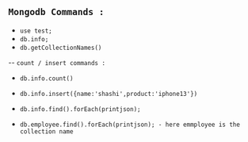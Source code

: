 ## `Mongodb Commands :`

- `use test;`
- `db.info;`
- `db.getCollectionNames()`
  
--  `count / insert commands :`
  
  - `db.info.count()`
  - `db.info.insert({name:'shashi',product:'iphone13'})`
- `db.info.find().forEach(printjson);`

- `db.employee.find().forEach(printjson); - here emmployee is the collection name`

